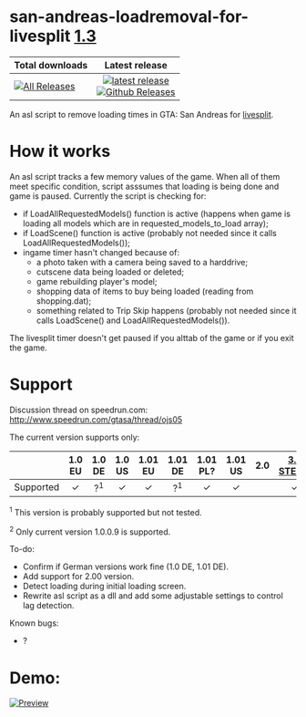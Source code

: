 # san-andreas-loadremoval-for-livesplit [1.3](https://github.com/Blantas/san-andreas-loadremoval-for-livesplit/releases)

| Total downloads        | Latest release           |
| ------------- |:-------------:|
| [![All Releases](https://img.shields.io/github/downloads/Blantas/san-andreas-loadremoval-for-livesplit/total.svg?maxAge=86400)](https://github.com/Blantas/san-andreas-loadremoval-for-livesplit/releases)      | [![latest release](https://img.shields.io/github/release/Blantas/san-andreas-loadremoval-for-livesplit.svg)](https://github.com/Blantas/san-andreas-loadremoval-for-livesplit/releases) <br> [![Github Releases](https://img.shields.io/github/downloads/Blantas/san-andreas-loadremoval-for-livesplit/latest/total.svg)](https://github.com/Blantas/san-andreas-loadremoval-for-livesplit/releases) |

An asl script to remove loading times in GTA: San Andreas for [livesplit](http://livesplit.github.io).

# How it works

An asl script tracks a few memory values of the game. When all of them meet specific condition, script asssumes that loading is being done and game is paused. Currently the script is checking for:

* if LoadAllRequestedModels() function is active (happens when game is loading all models which are in requested_models_to_load array);
* if LoadScene() function is active (probably not needed since it calls LoadAllRequestedModels());
* ingame timer hasn't changed because of:
  * a photo taken with a camera being saved to a harddrive;
  * cutscene data being loaded or deleted;
  * game rebuilding player's model;
  * shopping data of items to buy being loaded (reading from shopping.dat);
  * something related to Trip Skip happens (probably not needed since it calls LoadScene() and LoadAllRequestedModels()).
  
The livesplit timer doesn't get paused if you alttab of the game or if you exit the game.

# Support

Discussion thread on speedrun.com: http://www.speedrun.com/gtasa/thread/ojs05

The current version supports only:

|           | 1.0 EU | 1.0 DE | 1.0 US | 1.01 EU | 1.01 DE | 1.01 PL? | 1.01 US | 2.0 | [3.0 STEAM](https://steamcommunity.com/app/12120/discussions/0/34096318964479523/) | r1 STEAM | [r2 STEAM](http://store.steampowered.com/app/12120/) | [WinStore](https://www.microsoft.com/en-us/store/p/grand-theft-auto-san-andreas/9wzdncrfj1zn) |
|-----------|:---:|:---:|:---:|:---:|:---:|:---:|:---:|:---:|:---:|:---:|:---:|:---:|
| Supported |    ✓   |    ?<sup>1</sup>   |    ✓   |    ✓    |    ?<sup>1</sup>   |      ✓      |    ✓    |     |  ✓  |             |      ✓      |      ✓<sup>2</sup>      |

<sup>1</sup> This version is probably supported but not tested.

<sup>2</sup> Only current version 1.0.0.9 is supported.

To-do:
* Confirm if German versions work fine (1.0 DE, 1.01 DE).
* Add support for 2.00 version.
* Detect loading during initial loading screen.
* Rewrite asl script as a dll and add some adjustable settings to control lag detection.

Known bugs:
* ?

# Demo:

[![Preview](https://j.gifs.com/66v8xl.gif)](https://www.youtube.com/watch?v=SZ18yIhLc6w)
